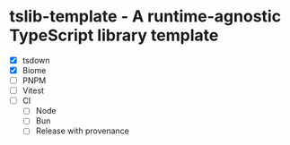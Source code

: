 # tslib-template - A runtime-agnostic TypeScript library template

- [x] tsdown
- [x] Biome
- [ ] PNPM
- [ ] Vitest
- [ ] CI
  - [ ] Node
  - [ ] Bun
  - [ ] Release with provenance

